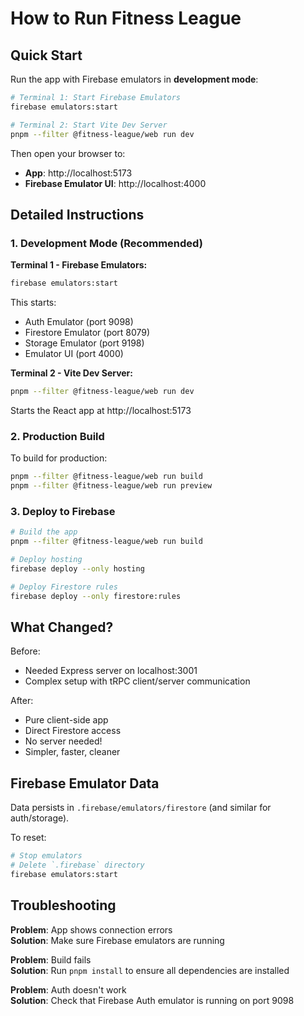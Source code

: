 # How to Run Fitness League

## Quick Start

Run the app with Firebase emulators in **development mode**:

```bash
# Terminal 1: Start Firebase Emulators
firebase emulators:start

# Terminal 2: Start Vite Dev Server
pnpm --filter @fitness-league/web run dev
```

Then open your browser to:
- **App**: http://localhost:5173
- **Firebase Emulator UI**: http://localhost:4000

## Detailed Instructions

### 1. Development Mode (Recommended)

**Terminal 1 - Firebase Emulators:**
```bash
firebase emulators:start
```
This starts:
- Auth Emulator (port 9098)
- Firestore Emulator (port 8079)
- Storage Emulator (port 9198)
- Emulator UI (port 4000)

**Terminal 2 - Vite Dev Server:**
```bash
pnpm --filter @fitness-league/web run dev
```
Starts the React app at http://localhost:5173

### 2. Production Build

To build for production:
```bash
pnpm --filter @fitness-league/web run build
pnpm --filter @fitness-league/web run preview
```

### 3. Deploy to Firebase

```bash
# Build the app
pnpm --filter @fitness-league/web run build

# Deploy hosting
firebase deploy --only hosting

# Deploy Firestore rules
firebase deploy --only firestore:rules
```

## What Changed?

Before:
- Needed Express server on localhost:3001
- Complex setup with tRPC client/server communication

After:
- Pure client-side app
- Direct Firestore access
- No server needed!
- Simpler, faster, cleaner

## Firebase Emulator Data

Data persists in `.firebase/emulators/firestore` (and similar for auth/storage).

To reset:
```bash
# Stop emulators
# Delete `.firebase` directory
firebase emulators:start
```

## Troubleshooting

**Problem**: App shows connection errors  
**Solution**: Make sure Firebase emulators are running

**Problem**: Build fails  
**Solution**: Run `pnpm install` to ensure all dependencies are installed

**Problem**: Auth doesn't work  
**Solution**: Check that Firebase Auth emulator is running on port 9098

